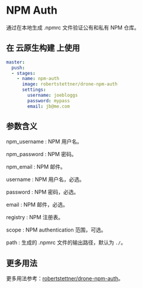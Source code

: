 # NPM Auth

通过在本地生成 .npmrc 文件验证公有和私有 NPM 仓库。

## 在 云原生构建 上使用

```yml
master:
  push:
  - stages:
    - name: npm-auth
      image: robertstettner/drone-npm-auth
      settings:
        username: joebloggs
        password: mypass
        email: jb@me.com
```

## 参数含义

npm_username
: NPM 用户名。

npm_password
: NPM 密码。

npm_email
: NPM 邮件。

username
: NPM 用户名，必选。

password
: NPM 密码，必选。

email
: NPM 邮件，必选。

registry
: NPM 注册表。

scope
:  NPM authentication 范围，可选。

path
: 生成的 .npmrc 文件的输出路径，默认为 `./`。

## 更多用法

更多用法参考：[robertstettner/drone-npm-auth](https://github.com/robertstettner/drone-npm-auth)。
